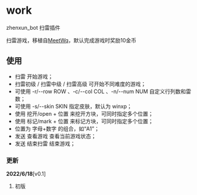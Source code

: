 # work
zhenxun_bot 扫雷插件

扫雷游戏，移植自[MeetWq](https://github.com/noneplugin/nonebot-plugin-minesweeper)，默认完成游戏时奖励10金币

## 使用
- 扫雷 开始游戏；
- 扫雷初级 / 扫雷中级 / 扫雷高级 可开始不同难度的游戏；
- 可使用 -r/--row ROW 、-c/--col COL 、-n/--num NUM 自定义行列数和雷数；
- 可使用 -s/--skin SKIN 指定皮肤，默认为 winxp；
- 使用 挖开/open + 位置 来挖开方块，可同时指定多个位置；
- 使用 标记/mark + 位置 来标记方块，可同时指定多个位置；
- 位置为 字母+数字 的组合，如“A1”；
- 发送 查看游戏 查看当前游戏状态；
- 发送 结束扫雷 结束游戏；
### 更新

**2022/6/18**[v0.1]

1. 初版
